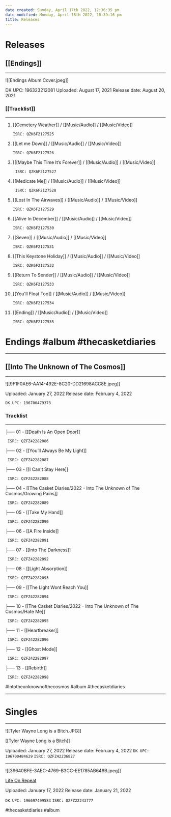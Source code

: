 ```yaml
---
date created: Sunday, April 17th 2022, 12:36:35 pm
date modified: Monday, April 18th 2022, 10:39:16 pm
title: Releases
---
```

# Releases

## [[Endings]]

---



![[Endings Album Cover.jpeg]]

DK UPC: 196323212081
Uploaded: August 17, 2021
Release date: August 20, 2021

### [[Tracklist]]

---

 1. [[Cemetery Weather]] / [[Music/Audio]] / [[Music/Video]]
	```
	ISRC: QZK6F2127525
	```
 2. [[Let me Down]] / [[Music/Audio]] / [[Music/Video]]

        ISRC: QZK6F2127526
3. [[[Maybe This Time It’s Forever]] / [[Music/Audio]] / [[Music/Video]]
	```
	 ISRC: QZK6F2127527
	```
 4. [[Medicate Me]] / [[Music/Audio]] / [[Music/Video]]

         ISRC: QZK6F2127528
 5. [[Lost In The Airwaves]] / [[Music/Audio]] / [[Music/Video]]

	    ISRC: QZK6F2127529
 6. [[Alive In December]] / [[Music/Audio]] / [[Music/Video]]

        ISRC: QZK6F2127530
 8. [[Seven]] / [[Music/Audio]] / [[Music/Video]]
	```
	ISRC: QZK6F2127531
	```
 8. [[This Keystone Holiday]] / [[Music/Audio]] / [[Music/Video]]
	```
	ISRC: QZK6F2127532
	```
 9. [[Return To Sender]] / [[Music/Audio]] / [[Music/Video]]

        ISRC: QZK6F2127533
10. [[You'll Float Too]] / [[Music/Audio]] / [[Music/Video]]

        ISRC: QZK6F2127534
11. [[Ending]] / [[Music/Audio]] / [[Music/Video]]

	    ISRC: QZK6F2127535




# Endings #album #thecasketdiaries

---

## [[Into The Unknown of The Cosmos]]

---

![[9F1F0AE6-AA14-492E-8C20-DD21698ACC8E.jpeg]]


Uploaded: January 27, 2022
Release date: February 4, 2022

`DK UPC: 196700479373`

### Tracklist

---

├── 01 - [[Death Is An Open Door]]
```
 ISRC: QZFZ42282086
```
├── 02 - [[You’ll Always Be My Light]]
```
 ISRC: QZFZ42282087
```
├── 03 - [[I Can't Stay Here]]
```
 ISRC: QZFZ42282088
```
├── 04 - [[The Casket Diaries/2022 - Into The Unknown of The Cosmos/Growing Pains]]
```
 ISRC: QZFZ42282089
```
├── 05 - [[Take My Hand]]
```
 ISRC: QZFZ42282090
```
├── 06 - [[A Fire Inside]]
```
 ISRC: QZFZ42282091
```
├── 07 - [[Into The Darkness]]
```
 ISRC: QZFZ42282092
```
├── 08 - [[Light Absorption]]
```
 ISRC: QZFZ42282093
```
├── 09 - [[The Light Wont Reach You]]
```
 ISRC: QZFZ42282094
```
├── 10 - [[The Casket Diaries/2022 - Into The Unknown of The Cosmos/Hate Me]]
```
 ISRC: QZFZ42282095
```
├── 11 - [[Heartbreaker]]
```
 ISRC: QZFZ42282096
```
├── 12 - [[Ghost Mode]]
```
 ISRC: QZFZ42282097
```
├── 13 - [[Rebirth]]
```
 ISRC: QZFZ42282098
```


  \#Intotheunknownofthecosmos #album #thecasketdiaries


---

# Singles

---


![[Tyler Wayne Long is a Bitch.JPG]]

[[Tyler Wayne Long is a Bitch]]


Uploaded: January 27, 2022
Release date: February 4, 2022
`DK UPC: 196700484629`
`ISRC: QZFZ42236827`


---


![[39640BFE-3AEC-4769-B3CC-EE1785AB648B.jpeg]]

[Life On Repeat]()


Uploaded: January 17, 2022
Release date: January 21, 2022

`DK UPC: 196697499583`
`ISRC: QZFZ22243777`


#thecasketdiaries #album